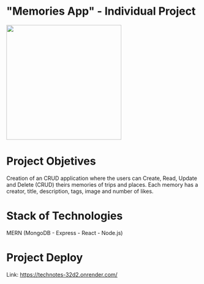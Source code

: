 # "Memories App" - Individual Project

<p align='left'>
    <img src='https://www.infoturchubut.ar/wp-content/uploads/2020/03/agencia-de-viajes.jpg' width=300px</img>
</p>

# Project Objetives
Creation of an CRUD application where the users can Create, Read, Update and Delete (CRUD) theirs memories of trips and places. Each memory has a creator, title, description, tags, image and number of likes.


# Stack of Technologies

MERN (MongoDB - Express - React - Node.js)

# Project Deploy

Link: https://technotes-32d2.onrender.com/
